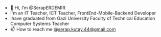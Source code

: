 - 👋 Hi, I’m @SerapERDEMIR
- I'm an IT Teacher, ICT Teacher, FrontEnd-Mobile-Backend Developer 
- Ihave graduated from Gazi University Faculty of Technical Education Computer Systems Teacher
- 📫 How to reach me @serap.kutay.44@gmail.com


